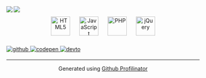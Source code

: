 <img src="https://github-readme-stats.vercel.app/api?username=Bellisario&show_icons=true&count_private=true&hide_border=true" align="left" />  

<img src="https://github-readme-stats.vercel.app/api/top-langs/?username=Bellisario&hide_border=true&layout=compact" align="left" />  

<br/>  

<div align="center">  
<img style="margin: 10px" src="https://profilinator.rishav.dev/skills-assets/html5-original-wordmark.svg" alt="HTML5" height="50" />  
<img style="margin: 10px" src="https://profilinator.rishav.dev/skills-assets/javascript-original.svg" alt="JavaScript" height="50" />  
<img style="margin: 10px" src="https://profilinator.rishav.dev/skills-assets/php-original.svg" alt="PHP" height="50" />  
<img style="margin: 10px" src="https://profilinator.rishav.dev/skills-assets/jquery.png" alt="jQuery" height="50" />  
</div>  

<br/>  

<a href="https://github.com/Bellisario" target="_blank">
<img src=https://img.shields.io/badge/github-%2324292e.svg?&style=for-the-badge&logo=github&logoColor=white alt=github style="margin-bottom: 5px;" />
</a>
<a href="https://codepen.com/bellisario-scripts" target="_blank">
<img src=https://img.shields.io/badge/codepen-%23131417.svg?&style=for-the-badge&logo=codepen&logoColor=white alt=codepen style="margin-bottom: 5px;" />
</a>  
<a href="https://dev.to/bellisario" target="_blank">
<img src=https://img.shields.io/badge/dev.to-%2308090A.svg?&style=for-the-badge&logo=dev.to&logoColor=white alt=devto style="margin-bottom: 5px;" />
</a>
<br />

----
<div align="center">Generated using <a href="https://profilinator.rishav.dev/" target="_blank">Github Profilinator</a></div>
